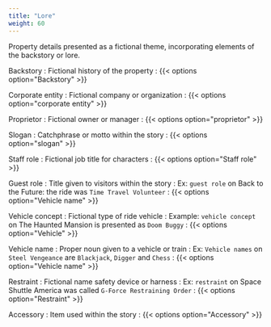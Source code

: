 ```yaml
---
title: "Lore"
weight: 60
---
```


Property details presented as a fictional theme, incorporating elements of the backstory or lore.

Backstory
: Fictional history of the property
: {{< options option="Backstory" >}}

Corporate entity
: Fictional company or organization
: {{< options option="corporate entity" >}}

Proprietor
: Fictional owner or manager
: {{< options option="proprietor" >}}

Slogan
: Catchphrase or motto within the story
: {{< options option="slogan" >}}

Staff role
: Fictional job title for characters
: {{< options option="Staff role" >}}

Guest role
: Title given to visitors within the story
: Ex: `guest role` on Back to the Future: the ride was `Time Travel Volunteer`
: {{< options option="Vehicle name" >}}

Vehicle concept
: Fictional type of ride vehicle
: Example: `vehicle concept` on The Haunted Mansion is presented as `Doom Buggy`
: {{< options option="Vehicle" >}}

Vehicle name
: Proper noun given to a vehicle or train
: Ex: `Vehicle names` on `Steel Vengeance` are `Blackjack`, `Digger` and `Chess`
: {{< options option="Vehicle name" >}}

Restraint
: Fictional name safety device or harness
: Ex: `restraint` on Space Shuttle America was called `G-Force Restraining Order`
: {{< options option="Restraint" >}}

Accessory
: Item used within the story
: {{< options option="Accessory" >}}